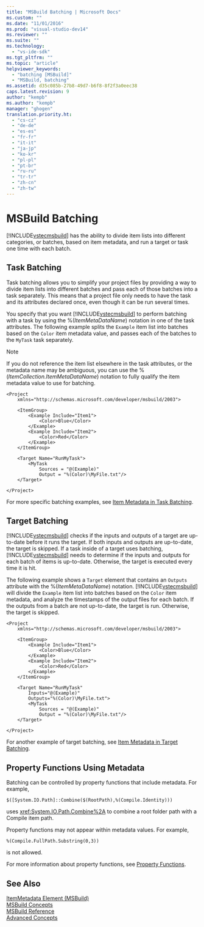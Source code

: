 ```yaml
---
title: "MSBuild Batching | Microsoft Docs"
ms.custom: ""
ms.date: "11/01/2016"
ms.prod: "visual-studio-dev14"
ms.reviewer: ""
ms.suite: ""
ms.technology: 
  - "vs-ide-sdk"
ms.tgt_pltfrm: ""
ms.topic: "article"
helpviewer_keywords: 
  - "batching [MSBuild]"
  - "MSBuild, batching"
ms.assetid: d35c085b-27b8-49d7-b6f8-8f2f3a0eec38
caps.latest.revision: 9
author: "kempb"
ms.author: "kempb"
manager: "ghogen"
translation.priority.ht: 
  - "cs-cz"
  - "de-de"
  - "es-es"
  - "fr-fr"
  - "it-it"
  - "ja-jp"
  - "ko-kr"
  - "pl-pl"
  - "pt-br"
  - "ru-ru"
  - "tr-tr"
  - "zh-cn"
  - "zh-tw"
---
```

# MSBuild Batching
[!INCLUDE[vstecmsbuild](../extensibility/internals/includes/vstecmsbuild_md.md)] has the ability to divide item lists into different categories, or batches, based on item metadata, and run a target or task one time with each batch.  
  
## Task Batching  
 Task batching allows you to simplify your project files by providing a way to divide item lists into different batches and pass each of those batches into a task separately. This means that a project file only needs to have the task and its attributes declared once, even though it can be run several times.  
  
 You specify that you want [!INCLUDE[vstecmsbuild](../extensibility/internals/includes/vstecmsbuild_md.md)] to perform batching with a task by using the %(*ItemMetaDataName*) notation in one of the task attributes. The following example splits the `Example` item list into batches based on the `Color` item metadata value, and passes each of the batches to the `MyTask` task separately.  
  
> [!NOTE]
>  If you do not reference the item list elsewhere in the task attributes, or the metadata name may be ambiguous, you can use the %(*ItemCollection.ItemMetaDataName*) notation to fully qualify the item metadata value to use for batching.  
  
```  
<Project  
    xmlns="http://schemas.microsoft.com/developer/msbuild/2003">  
  
    <ItemGroup>  
        <Example Include="Item1">  
            <Color>Blue</Color>  
        </Example>  
        <Example Include="Item2">  
            <Color>Red</Color>  
        </Example>  
    </ItemGroup>  
  
    <Target Name="RunMyTask">  
        <MyTask  
            Sources = "@(Example)"  
            Output = "%(Color)\MyFile.txt"/>  
    </Target>  
  
</Project>  
```  
  
 For more specific batching examples, see [Item Metadata in Task Batching](../msbuild/item-metadata-in-task-batching.md).  
  
## Target Batching  
 [!INCLUDE[vstecmsbuild](../extensibility/internals/includes/vstecmsbuild_md.md)] checks if the inputs and outputs of a target are up-to-date before it runs the target. If both inputs and outputs are up-to-date, the target is skipped. If a task inside of a target uses batching, [!INCLUDE[vstecmsbuild](../extensibility/internals/includes/vstecmsbuild_md.md)] needs to determine if the inputs and outputs for each batch of items is up-to-date. Otherwise, the target is executed every time it is hit.  
  
 The following example shows a `Target` element that contains an `Outputs` attribute with the %(*ItemMetaDataName*) notation. [!INCLUDE[vstecmsbuild](../extensibility/internals/includes/vstecmsbuild_md.md)] will divide the `Example` item list into batches based on the `Color` item metadata, and analyze the timestamps of the output files for each batch. If the outputs from a batch are not up-to-date, the target is run. Otherwise, the target is skipped.  
  
```  
<Project  
    xmlns="http://schemas.microsoft.com/developer/msbuild/2003">  
  
    <ItemGroup>  
        <Example Include="Item1">  
            <Color>Blue</Color>  
        </Example>  
        <Example Include="Item2">  
            <Color>Red</Color>  
        </Example>  
    </ItemGroup>  
  
    <Target Name="RunMyTask"  
        Inputs="@(Example)"  
        Outputs="%(Color)\MyFile.txt">  
        <MyTask  
            Sources = "@(Example)"  
            Output = "%(Color)\MyFile.txt"/>  
    </Target>  
  
</Project>  
```  
  
 For another example of target batching, see [Item Metadata in Target Batching](../msbuild/item-metadata-in-target-batching.md).  
  
## Property Functions Using Metadata  
 Batching can be controlled by property functions that include metadata. For example,  
  
 `$([System.IO.Path]::Combine($(RootPath),%(Compile.Identity)))`  
  
 uses <xref:System.IO.Path.Combine%2A> to combine a root folder path with a Compile item path.  
  
 Property functions may not appear within metadata values.  For example,  
  
 `%(Compile.FullPath.Substring(0,3))`  
  
 is not allowed.  
  
 For more information about property functions, see [Property Functions](../msbuild/property-functions.md).  
  
## See Also  
 [ItemMetadata Element (MSBuild)](../msbuild/itemmetadata-element-msbuild.md)   
 [MSBuild Concepts](../msbuild/msbuild-concepts.md)   
 [MSBuild Reference](../msbuild/msbuild-reference.md)   
 [Advanced Concepts](../msbuild/msbuild-advanced-concepts.md)